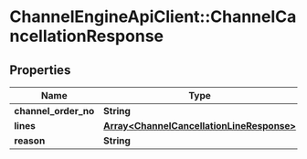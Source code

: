 # ChannelEngineApiClient::ChannelCancellationResponse

## Properties
Name | Type | Description | Notes
------------ | ------------- | ------------- | -------------
**channel_order_no** | **String** |  | 
**lines** | [**Array&lt;ChannelCancellationLineResponse&gt;**](ChannelCancellationLineResponse.md) |  | 
**reason** | **String** |  | [optional] 



